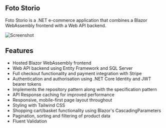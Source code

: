 ## Foto Storio
Foto Storio is a .NET e-commerce application that combines a Blazor WebAssembly frontend with a Web API backend.


![Screenshot](https://i.ibb.co/02zsbbc/fotostorio-screenshot.jpg "Screenshot")

## Features

- Hosted Blazor WebAssembly frontend
- Web API backend using Entity Framework and SQL Server
- Full checkout functionality and payment integration with Stripe
- Authentication and authorisation using .NET Core Identity and JWT bearer tokens
- Implements the repository pattern along with the specification pattern
- API Response caching for improved performance
- Responsive, mobile-first page layout throughout
- Styling with Tailwind CSS
- Shopping cart/basket functionality using Blazor's CascadingParameters
- Pagination, sorting and filtering of product data
- Fluent Validation